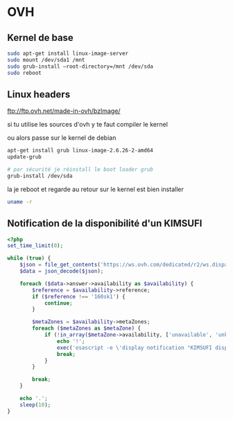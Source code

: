 OVH
===

Kernel de base
--------------

```bash
sudo apt-get install linux-image-server
sudo mount /dev/sda1 /mnt
sudo grub-install —root-directory=/mnt /dev/sda
sudo reboot
```

Linux headers
-------------

ftp://ftp.ovh.net/made-in-ovh/bzImage/

si tu utilise les sources d'ovh y te faut compiler le kernel 

ou alors passe sur le kernel de debian

```bash
apt-get install grub linux-image-2.6.26-2-amd64
update-grub

# par sécurité je réinstall le boot loader grub
grub-install /dev/sda
```

la je reboot et regarde au retour sur le kernel est bien installer

```bash
uname -r
```


Notification de la disponibilité d'un KIMSUFI
---------------------------------------------

```php
<?php
set_time_limit(0);

while (true) {
    $json = file_get_contents('https://ws.ovh.com/dedicated/r2/ws.dispatcher/getAvailability2');
    $data = json_decode($json);

    foreach ($data->answer->availability as $availability) {
        $reference = $availability->reference;
        if ($reference !== '160sk1') {
            continue;
        }

        $metaZones = $availability->metaZones;
        foreach ($metaZones as $metaZone) {
            if (!in_array($metaZone->availability, ['unavailable', 'unknown'])) {
                echo '!';
                exec('osascript -e \'display notification "KIMSUFI disponible !!!" with title "OVH"\'');
                break;
            }
        }

        break;
    }

    echo '.';
    sleep(10);
}

```

